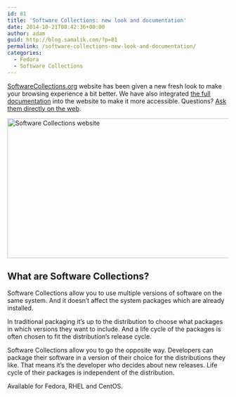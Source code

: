 ```yaml
---
id: 81
title: 'Software Collections: new look and documentation'
date: 2014-10-21T08:42:36+00:00
author: adam
guid: http://blog.samalik.com/?p=81
permalink: /software-collections-new-look-and-documentation/
categories:
  - Fedora
  - Software Collections
---
```

<a title="Software Collections - All versions of any software on your system. Together." href="https://www.softwarecollections.org" target="_blank">SoftwareCollections.org</a> website has been given a new fresh look to make your browsing experience a bit better. We have also integrated <a title="Software Collections Documentation" href="https://www.softwarecollections.org/en/docs/guide/" target="_blank">the full documentation</a> into the website to make it more accessible. Questions? <a title="Software Collections - Questions" href="https://ask.softwarecollections.org" target="_blank">Ask them directly on the web</a>.

[<img class="aligncenter size-large wp-image-88" src="https://blog-shaman.rhcloud.com/wp-content/uploads/2014/10/scl-homepage-blog-1024x558.png" alt="Software Collections website" width="584" height="318" />](https://blog-shaman.rhcloud.com/wp-content/uploads/2014/10/scl-homepage-blog.png)

## What are Software Collections?

Software Collections allow you to use multiple versions of software on the same system. And it doesn&#8217;t affect the system packages which are already installed.

In traditional packaging it&#8217;s up to the distribution to choose what packages in which versions they want to include. And a life cycle of the packages is often chosen to fit the distribution&#8217;s release cycle.

Software Collections allow you to go the opposite way. Developers can package their software in a version of their choice for the distributions they like. That means it&#8217;s the developer who decides about new releases. Life cycle of their packages is independent of the distribution.

Available for Fedora, RHEL and CentOS.
